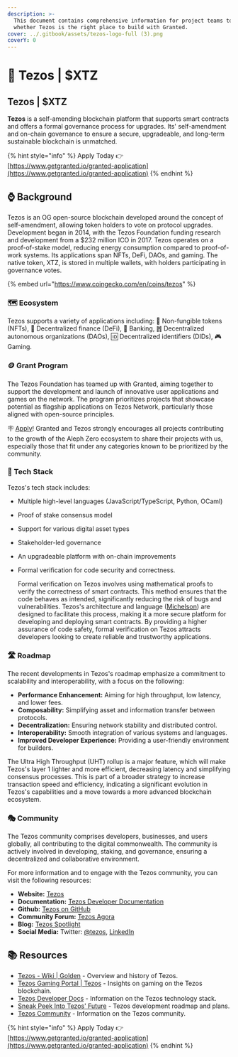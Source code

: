 ```yaml
---
description: >-
  This document contains comprehensive information for project teams to know
  whether Tezos is the right place to build with Granted.
cover: ../.gitbook/assets/tezos-logo-full (3).png
coverY: 0
---
```


# 🐏 Tezos | $XTZ

## Tezos | $XTZ

**Tezos** is a self-amending blockchain platform that supports smart contracts and offers a formal governance process for upgrades. Its' self-amendment and on-chain governance to ensure a secure, upgradeable, and long-term sustainable blockchain is unmatched.

{% hint style="info" %}
Apply Today 👉 [https://www.getgranted.io/granted-application](https://www.getgranted.io/granted-application)
{% endhint %}

## ⌚️ Background

Tezos is an OG open-source blockchain developed around the concept of self-amendment, allowing token holders to vote on protocol upgrades. Development began in 2014, with the Tezos Foundation funding research and development from a $232 million ICO in 2017. Tezos operates on a proof-of-stake model, reducing energy consumption compared to proof-of-work systems. Its applications span NFTs, DeFi, DAOs, and gaming. The native token, XTZ, is stored in multiple wallets, with holders participating in governance votes.

{% embed url="https://www.coingecko.com/en/coins/tezos" %}

### 🗺️ Ecosystem

Tezos supports a variety of applications including: 🪪 Non-fungible tokens (NFTs),  💸 Decentralized finance (DeFi), 🏦 Banking, ䷬ Decentralized autonomous organizations (DAOs), 🆔 Decentralized identifiers (DIDs), 🎮 Gaming.

### 🪙 Grant Program

The Tezos Foundation has teamed up with Granted, aiming together to support the development and launch of innovative user applications and games on the network. The program prioritizes projects that showcase potential as flagship applications on Tezos Network, particularly those aligned with open-source principles.&#x20;

🪧 [Apply](https://www.getgranted.io/granted-application)! Granted and Tezos strongly encourages all projects contributing to the growth of the Aleph Zero ecosystem to share their projects with us, especially those that fit under any categories known to be prioritized by the community.&#x20;

### 🧱 Tech Stack

Tezos's tech stack includes:

* Multiple high-level languages (JavaScript/TypeScript, Python, OCaml)
* Proof of stake consensus model
* Support for various digital asset types
* Stakeholder-led governance
* An upgradeable platform with on-chain improvements
*   Formal verification for code security and correctness.

    Formal verification on Tezos involves using mathematical proofs to verify the correctness of smart contracts. This method ensures that the code behaves as intended, significantly reducing the risk of bugs and vulnerabilities. Tezos's architecture and language ([Michelson](https://www.michelson.org/)) are designed to facilitate this process, making it a more secure platform for developing and deploying smart contracts. By providing a higher assurance of code safety, formal verification on Tezos attracts developers looking to create reliable and trustworthy applications.

### 🛣️ Roadmap

The recent developments in Tezos's roadmap emphasize a commitment to scalability and interoperability, with a focus on the following:

* **Performance Enhancement:** Aiming for high throughput, low latency, and lower fees.
* **Composability:** Simplifying asset and information transfer between protocols.
* **Decentralization:** Ensuring network stability and distributed control.
* **Interoperability:** Smooth integration of various systems and languages.
* **Improved Developer Experience:** Providing a user-friendly environment for builders.

The Ultra High Throughput (UHT) rollup is a major feature, which will make Tezos's layer 1 lighter and more efficient, decreasing latency and simplifying consensus processes. This is part of a broader strategy to increase transaction speed and efficiency, indicating a significant evolution in Tezos's capabilities and a move towards a more advanced blockchain ecosystem.

### 🎭 Community

The Tezos community comprises developers, businesses, and users globally, all contributing to the digital commonwealth. The community is actively involved in developing, staking, and governance, ensuring a decentralized and collaborative environment.

For more information and to engage with the Tezos community, you can visit the following resources:

* **Website:** [Tezos](https://tezos.com/community)
* **Documentation:** [Tezos Developer Documentation](https://docs.tezos.com/)
* **Github:** [Tezos on GitHub](https://github.com/tezos)
* **Community Forum:** [Tezos Agora](https://forum.tezosagora.org/)
* **Blog:** [Tezos Spotlight](https://spotlight.tezos.com/)
* **Social Media:** Twitter: [@tezos](https://twitter.com/tezos), [LinkedIn](https://www.linkedin.com/company/tezos)

## 📚 Resources

* [Tezos - Wiki | Golden](https://golden.com/wiki/Tezos-PBWGEPD) - Overview and history of Tezos.
* [Tezos Gaming Portal | Tezos](https://tezos.com/gaming/) - Insights on gaming on the Tezos blockchain.
* [Tezos Developer Docs](https://docs.tezos.com/) - Information on the Tezos technology stack.
* [Sneak Peek Into Tezos' Future](https://spotlight.tezos.com/) - Tezos development roadmap and plans.
* [Tezos Community](https://tezos.com/community)  - Information on the Tezos community.

{% hint style="info" %}
Apply Today 👉 [https://www.getgranted.io/granted-application](https://www.getgranted.io/granted-application)
{% endhint %}
